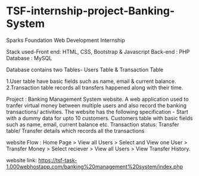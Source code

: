 # TSF-internship-project-Banking-System
Sparks Foundation Web Development Internship

Stack used-Front end: HTML, CSS, Bootstrap & Javascript
Back-end : PHP Database : MySQL

Database contains two Tables- Users Table & Transaction Table

 1.User table have basic fields such as name, email & current balance.
 2.Transaction table records all transfers happened along with their time.

Project :  Banking Management System website. A web application used to tranfer virtual money between multiple users and also record the banking transactions/ activities. 
The website has the following specification - Start with a dummy data for upto 10 customers. Customers table with basic fields such as name, email, current balance etc. 
Transaction status: Transfer table/ Transfer details which records all the transactions 

website Flow : Home Page > View all Users > Select and View one User > Transfer Money > Select reciever > View all Users > View Transfer History.

website link:
https://tsf-task-1.000webhostapp.com/banking%20management%20system/index.php
